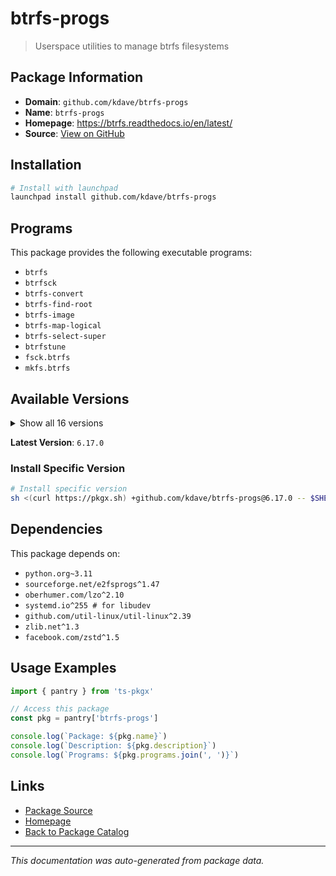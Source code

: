 # btrfs-progs

> Userspace utilities to manage btrfs filesystems

## Package Information

- **Domain**: `github.com/kdave/btrfs-progs`
- **Name**: `btrfs-progs`
- **Homepage**: https://btrfs.readthedocs.io/en/latest/
- **Source**: [View on GitHub](https://github.com/pkgxdev/pantry/tree/main/projects/github.com/kdave/btrfs-progs/package.yml)

## Installation

```bash
# Install with launchpad
launchpad install github.com/kdave/btrfs-progs
```

## Programs

This package provides the following executable programs:

- `btrfs`
- `btrfsck`
- `btrfs-convert`
- `btrfs-find-root`
- `btrfs-image`
- `btrfs-map-logical`
- `btrfs-select-super`
- `btrfstune`
- `fsck.btrfs`
- `mkfs.btrfs`

## Available Versions

<details>
<summary>Show all 16 versions</summary>

- `6.17.0`, `6.16.1`, `6.16.0`, `6.15.0`, `6.14.0`
- `6.13.0`, `6.12.0`, `6.11.0`, `6.10.1`, `6.10.0`
- `6.9.2`, `6.9.1`, `6.9.0`, `6.8.1`, `6.8.0`
- `6.7.1`

</details>

**Latest Version**: `6.17.0`

### Install Specific Version

```bash
# Install specific version
sh <(curl https://pkgx.sh) +github.com/kdave/btrfs-progs@6.17.0 -- $SHELL -i
```

## Dependencies

This package depends on:

- `python.org~3.11`
- `sourceforge.net/e2fsprogs^1.47`
- `oberhumer.com/lzo^2.10`
- `systemd.io^255 # for libudev`
- `github.com/util-linux/util-linux^2.39`
- `zlib.net^1.3`
- `facebook.com/zstd^1.5`

## Usage Examples

```typescript
import { pantry } from 'ts-pkgx'

// Access this package
const pkg = pantry['btrfs-progs']

console.log(`Package: ${pkg.name}`)
console.log(`Description: ${pkg.description}`)
console.log(`Programs: ${pkg.programs.join(', ')}`)
```

## Links

- [Package Source](https://github.com/pkgxdev/pantry/tree/main/projects/github.com/kdave/btrfs-progs/package.yml)
- [Homepage](https://btrfs.readthedocs.io/en/latest/)
- [Back to Package Catalog](../../../package-catalog.md)

---

*This documentation was auto-generated from package data.*
